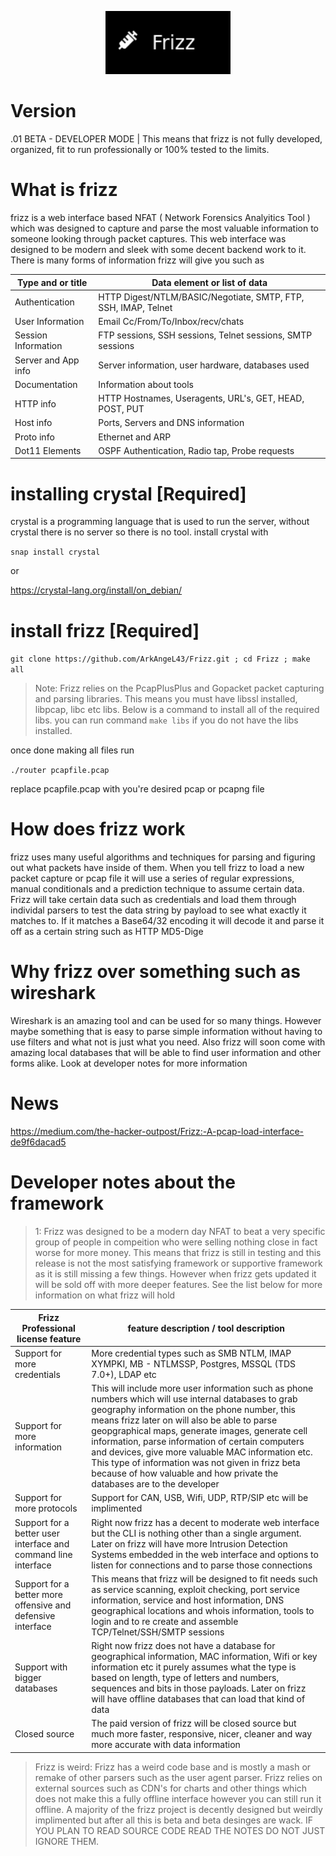 <p align="center">
  <img src="logo.png" width="200" title="frizz logo">
</p>

# Version

.01 BETA - DEVELOPER MODE | This means that frizz is not fully developed, organized, fit to run professionally or 100% tested to the limits.

# What is frizz 

frizz is a web interface based NFAT ( Network Forensics Analyitics Tool ) which was designed to capture and parse the most valuable information to someone looking through packet captures. This web interface was designed to be modern and sleek with some decent backend work to it. There is many forms of information frizz will give you such as 

| Type and or title | Data element or list of data | 
| ----------------- | ---------------------------- |
| Authentication    | HTTP Digest/NTLM/BASIC/Negotiate, SMTP, FTP, SSH, IMAP, Telnet| 
| User Information  | Email Cc/From/To/Inbox/recv/chats |
| Session Information |  FTP sessions, SSH sessions, Telnet sessions, SMTP sessions | 
| Server and App info | Server information, user hardware, databases used | 
| Documentation | Information about tools | 
| HTTP info | HTTP Hostnames, Useragents, URL's, GET, HEAD, POST, PUT | 
| Host info | Ports, Servers and DNS information |
| Proto info | Ethernet and ARP | 
| Dot11 Elements | OSPF Authentication, Radio tap, Probe requests |


# installing crystal [Required]

crystal is a programming language that is used to run the server, without crystal there is no server so there is no tool. install crystal with 

`snap install crystal`

or 

https://crystal-lang.org/install/on_debian/

# install frizz [Required]

`git clone https://github.com/ArkAngeL43/Frizz.git ; cd Frizz ; make all `

> Note: Frizz relies on the PcapPlusPlus and Gopacket packet capturing and parsing libraries. This means you must have libssl installed, libpcap, libc etc libs. Below is a command to install all of the required libs. you can run command `make libs` if you do not have the libs installed.

once done making all files run 

`./router pcapfile.pcap`

replace pcapfile.pcap with you're desired pcap or pcapng file

# How does frizz work 

frizz uses many useful algorithms and techniques for parsing and figuring out what packets have inside of them. When you tell frizz to load a new packet capture or pcap file it will use a series of regular expressions, manual conditionals and a prediction technique to assume certain data. Frizz will take certain data such as credentials and load them through individal parsers to test the data string by payload to see what exactly it matches to. If it matches a Base64/32 encoding it will decode it and parse it off as a certain string such as HTTP MD5-Dige

# Why frizz over something such as wireshark 

Wireshark is an amazing tool and can be used for so many things. However maybe something that is easy to parse simple information without having to use filters and what not is just what you need. Also frizz will soon come with amazing local databases that will be able to find user information and other forms alike. Look at developer notes for more information 

# News 

https://medium.com/the-hacker-outpost/Frizz:-A-pcap-load-interface-de9f6dacad5

# Developer notes about the framework 

> 1: Frizz was designed to be a modern day NFAT to beat a very specific group of people in compeition who were selling nothing close in fact worse for more money. This means that frizz is still in testing and this release is not the most satisfying framework or supportive framework as it is still missing a few things. However when frizz gets updated it will be sold off with more deeper features. See the list below for more information on what frizz will hold 

| Frizz Professional license feature | feature description / tool description | 
| ---------------------------------- | -------------------------------------- |
| Support for more credentials       | More credential types such as SMB NTLM, IMAP XYMPKI, MB - NTLMSSP, Postgres, MSSQL (TDS 7.0+), LDAP etc | 
| Support for more information       | This will include more user information such as phone numbers which will use internal databases to grab geography information on the phone number, this means frizz later on will also be able to parse geopgraphical maps, generate images, generate cell information, parse information of certain computers and devices, give more valuable MAC information etc. This type of information was not given in frizz beta because of how valuable and how private the databases are to the developer 
| Support for more protocols | Support for CAN, USB, Wifi, UDP, RTP/SIP etc will be implimented | 
| Support for a better user interface and command line interface | Right now frizz has a decent to moderate web interface but the CLI is nothing other than a single argument. Later on frizz will have more Intrusion Detection Systems embedded in the web interface and options  to listen for connections and to parse those connections | 
| Support for a better more offensive and defensive interface | This means that frizz will be designed to fit needs such as service scanning, exploit checking, port service information, service and host information, DNS geographical locations and whois information, tools to login and to re create and assemble TCP/Telnet/SSH/SMTP sessions | 
| Support with bigger databases | Right now frizz does not have a database for geographical information, MAC information, Wifi or key information etc it purely assumes what the type is based on length, type of letters and numbers, sequences and bits in those payloads. Later on frizz will have offline databases that can load that kind of data | 
| Closed source | The paid version of frizz will be closed source but much more faster, responsive, nicer, cleaner and way more accurate with data information | 

> Frizz is weird: Frizz has a weird code base and is mostly a mash or remake of other parsers such as the user agent parser. Frizz relies on external sources such as CDN's for charts and other things which does not make this a fully offline interface however you can still run it offline. A majority of the frizz project is decently designed but weirdly implimented but after all this is beta and beta desinges are wack. IF YOU PLAN TO READ SOURCE CODE READ THE NOTES DO NOT JUST IGNORE THEM.
